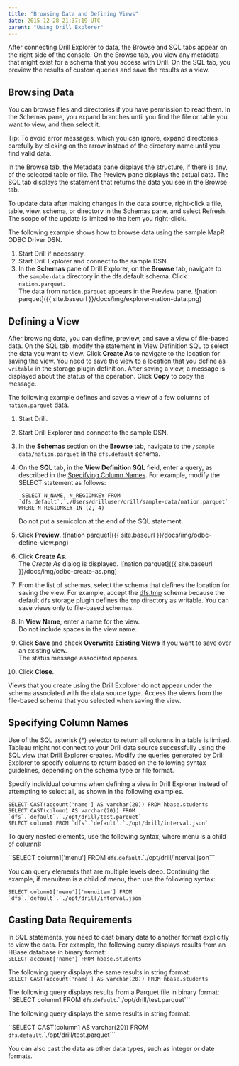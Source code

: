 ```yaml
---
title: "Browsing Data and Defining Views"
date: 2015-12-28 21:37:19 UTC
parent: "Using Drill Explorer"
---
```

After connecting Drill Explorer to data, the Browse and SQL tabs appear on the right side of the console. On the Browse tab, you view any metadata that might exist for a schema that you access with Drill. On the SQL tab, you preview the results
of custom queries and save the results as a view.

## Browsing Data

You can browse files and directories if you have permission to read them. In the Schemas pane, you expand branches until you find the file or table you want to view, and then select it. 

Tip: To avoid error messages, which you can ignore, expand directories carefully by clicking on the arrow instead of the directory name until you find valid data. 

In the Browse tab, the Metadata pane displays the structure, if there is any, of the selected table or file. The Preview pane displays the actual data. The SQL tab displays the statement that returns the data you see in the Browse tab.

To update data after making changes in the data source, right-click a file, table, view, schema, or directory in the Schemas pane, and select Refresh. The scope of the update is limited to the item you right-click.

The following example shows how to browse data using the sample MapR ODBC Driver DSN.

1. Start Drill if necessary.  
2. Start Drill Explorer and connect to the sample DSN.  
3. In the **Schemas** pane of Drill Explorer, on the **Browse** tab, navigate to the `sample-data` directory in the dfs.default schema. Click `nation.parquet`.  
   The data from `nation.parquet` appears in the Preview pane.
   ![nation parquet]({{ site.baseurl }}/docs/img/explorer-nation-data.png) 


## Defining a View
After browsing data, you can define, preview, and save a view of file-based data. On the SQL tab, modify the statement in View Definition SQL to select the data you want to view. Click **Create As** to navigate to the location for saving the view. You need to save the view to a location that you define as `writable` in the storage plugin definition. After saving a view, a message is displayed about the status of the operation. Click **Copy** to copy the message.

The following example defines and saves a view of a few columns of `nation.parquet` data.

1. Start Drill.  
2. Start Drill Explorer and connect to the sample DSN.  
3. In the **Schemas** section on the **Browse** tab, navigate to the `/sample-data/nation.parquet` in the `dfs.default` schema. 
4. On the **SQL** tab, in the **View Definition SQL** field, enter a query, as described in the [Specifying Column Names](). For example, modify the SELECT statement as follows:

        SELECT N_NAME, N_REGIONKEY FROM `dfs.default`.`./Users/drilluser/drill/sample-data/nation.parquet` WHERE N_REGIONKEY IN (2, 4)
   Do not put a semicolon at the end of the SQL statement.  
5. Click **Preview**.
   ![nation parquet]({{ site.baseurl }}/docs/img/odbc-define-view.png) 
6. Click **Create As**.  
   The _Create As_ dialog is displayed.
   ![nation parquet]({{ site.baseurl }}/docs/img/odbc-create-as.png) 
7. From the list of schemas, select the schema that defines the location for saving the view. For example, accept the [dfs.tmp]({{site.baseurl}}/docs/query-directory-functions/#query-directory-function-example) schema because the default `dfs` storage plugin defines the `tmp` directory as writable.
   You can save views only to file-based schemas.  
8. In **View Name**, enter a name for the view.  
    Do not include spaces in the view name.  
9. Click **Save** and check **Overwrite Existing Views** if you want to save over an existing view.   
    The status message associated appears.  
10. Click **Close**.

Views that you create using the Drill Explorer do not appear under the schema
associated with the data source type. Access the views from
the file-based schema that you selected when saving the view.

## Specifying Column Names

Use of the SQL asterisk (*) selector to return all columns in a table is limited. Tableau might not connect to your Drill data source successfully using
the SQL view that Drill Explorer creates. Modify the
queries generated by Drill Explorer to specify columns to return based on the following
syntax guidelines, depending on the schema type or file format.

Specify individual columns when defining a view in Drill Explorer instead of attempting to select all, as shown in the following examples.

    SELECT CAST(account['name'] AS varchar(20)) FROM hbase.students
    SELECT CAST(column1 AS varchar(20)) FROM `dfs`.`default`.`./opt/drill/test.parquet`
    SELECT column1 FROM `dfs`.`default`.`./opt/drill/interval.json`

To query nested elements, use the following syntax, where menu is a child of column1:

``SELECT column1['menu'] FROM `dfs`.`default`.`./opt/drill/interval.json```

You can query elements that are multiple levels deep. Continuing the example, if
menuitem is a child of menu, then use the following syntax:

    SELECT column1['menu']['menuitem'] FROM `dfs`.`default`.`./opt/drill/interval.json`

## Casting Data Requirements

In SQL statements, you need to cast
binary data to another format explicitly to view the data. For example, the following query
displays results from an HBase database in binary format:  
`SELECT account['name'] FROM hbase.students`

The following query displays the same results in string format:  
`SELECT CAST(account['name'] AS varchar(20)) FROM hbase.students`

The following query displays results from a Parquet file in binary format:  
``SELECT column1 FROM `dfs`.`default`.`./opt/drill/test.parquet```

The following query displays the same results in string format:

``SELECT CAST(column1 AS varchar(20)) FROM `dfs`.`default`.`./opt/drill/test.parquet```

You can also cast the data as other data types, such as integer or date formats.
